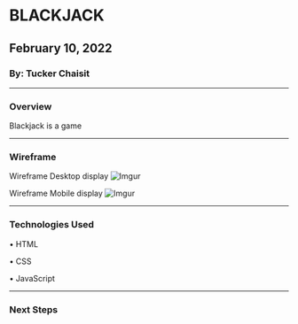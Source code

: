 # BLACKJACK

## February 10, 2022

### By: Tucker Chaisit


*** 

### Overview

Blackjack is a game

***

### Wireframe
Wireframe Desktop display
![Imgur](https://i.imgur.com/8VKfEss.png)

Wireframe Mobile display
![Imgur](https://i.imgur.com/ybOR8nE.png)

---

### Technologies Used

• HTML

• CSS

• JavaScript

---
### Next Steps
